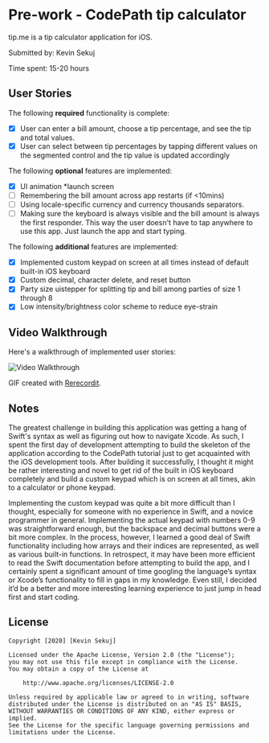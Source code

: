 # Pre-work - CodePath tip calculator

tip.me is a tip calculator application for iOS.

Submitted by: Kevin Sekuj

Time spent: 15-20 hours

## User Stories

The following **required** functionality is complete:

* [x] User can enter a bill amount, choose a tip percentage, and see the tip and total values.
* [x] User can select between tip percentages by tapping different values on the segmented control and the tip value is updated accordingly

The following **optional** features are implemented:

* [x] UI animation *launch screen
* [ ] Remembering the bill amount across app restarts (if <10mins)
* [ ] Using locale-specific currency and currency thousands separators.
* [ ] Making sure the keyboard is always visible and the bill amount is always the first responder. This way the user doesn't have to tap anywhere to use this app. Just launch the app and start typing.

The following **additional** features are implemented:

- [x] Implemented custom keypad on screen at all times instead of default built-in iOS keyboard 
- [x] Custom decimal, character delete, and reset button
- [x] Party size uistepper for splitting tip and bill among parties of size 1 through 8
- [x] Low intensity/brightness color scheme to reduce eye-strain

## Video Walkthrough

Here's a walkthrough of implemented user stories:

<img src='http://g.recordit.co/2qCKYDvVBf.gif' title='Video Walkthrough' width='' alt='Video Walkthrough' />

GIF created with [Rerecordit](https://recordit.co/).

## Notes

  The greatest challenge in building this application was getting a hang of Swift's syntax as well as figuring out how to navigate Xcode. As such, I spent the first day of development attempting to build the skeleton of the application according to the CodePath tutorial just  to get acquainted with the iOS development tools. After building it successfully, I thought it might be rather interesting and novel to get rid of the built in iOS keyboard completely and build a custom keypad which is on screen at all times, akin to a calculator or phone keypad.
	
  Implementing the custom keypad was quite a bit more difficult than I thought, especially for someone with no experience in Swift, and a novice programmer in general. Implementing the actual  keypad with numbers 0-9 was straightforward enough, but the backspace and decimal buttons were a bit more complex. In the process, however, I learned a good deal of Swift functionality including how arrays and their indices are represented, as well as various built-in functions. In retrospect, it may have been more efficient to read the Swift documentation before attempting to build the app, and I certainly spent a significant amount of time googling the language’s syntax or Xcode’s functionality to fill in gaps in my knowledge. Even still, I decided it’d be a better and more interesting learning experience to just jump in head first and start coding.


## License

    Copyright [2020] [Kevin Sekuj]

    Licensed under the Apache License, Version 2.0 (the "License");
    you may not use this file except in compliance with the License.
    You may obtain a copy of the License at

        http://www.apache.org/licenses/LICENSE-2.0

    Unless required by applicable law or agreed to in writing, software
    distributed under the License is distributed on an "AS IS" BASIS,
    WITHOUT WARRANTIES OR CONDITIONS OF ANY KIND, either express or implied.
    See the License for the specific language governing permissions and
    limitations under the License.

